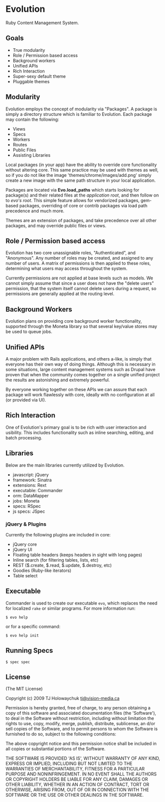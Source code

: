 
# Evolution

  Ruby Content Management System.
  
## Goals

  * True modularity
  * Role / Permission based access
  * Background workers
  * Unified APIs
  * Rich Interaction
  * Super-sexy default theme
  * Pluggable themes
  
## Modularity

Evolution employs the concept of modularity via "Packages". A package
is simply a directory structure which is familiar to Evolution. Each package
may contain the following:

  * Views
  * Specs
  * Workers
  * Routes
  * Public Files
  * Assisting Libraries

Local packages (in your app) have the ability to override core functionality
without altering core. This same practice may be used with themes as well,
so if you do not like the image 'themes/chrome/images/add.png' simply create
a new image with the same path structure in your local application.

Packages are located via **Evo.load_paths** which starts looking for package(s) 
and their related files at the *application root*, and then follow on to *evo's root*.
This simple feature allows for vendorized packages, gem-based packages, overriding of
core or contrib packages via load path precedence and much more.

Themes are an extension of packages, and take precedence over all other packages, and may
override public files or views.

## Role / Permission based access

Evolution has two core unassignable roles, "Authenticated", and "Anonymous". Any number
of roles may be created, and assigned to any number of users. A matrix of permissions
is then applied to these roles, determining what users may access throughout the system.

Currently permissions are not applied at base levels such as models. We cannot simply assume
that since a user does not have the "delete users" permission, that the system itself cannot
delete users during a request, so permissions are generally applied at the routing level.

## Background Workers

Evolution plans on providing core background worker functionality,
supported through the Moneta library so that several key/value stores
may be used to queue jobs.

## Unified APIs

A major problem with Rails applications, and others a-like, is simply
that everyone has their own way of doing things. Although this is necessary
in some situations, large content management systems such as Drupal have proven
that when the community comes together on a single unified project the results
are astonishing and extremely powerful.

By everyone working together on these APIs we can assure that each package
will work flawlessly with core, ideally with no configuration at all (or provided via UI).

## Rich Interaction

One of Evolution's primary goal is to be rich with user interaction and usibility. This 
includes functionality such as inline searching, editing, and batch processing.
  
## Libraries

Below are the main libraries currently utilized by Evolution.

  * javascript:   jQuery
  * framework:    Sinatra
  * extensions:   Rext
  * executable:   Commander
  * orm:          DataMapper
  * jobs:         Moneta
  * specs:        RSpec
  * js specs:     JSpec
  
### jQuery & Plugins

Currently the following plugins are included in core:

  * jQuery core
  * jQuery UI
  * Floating table headers (keeps headers in sight with long pages)
  * Inline search (for filtering tables, lists, etc)
  * REST ($.create, $.read, $.update, $.destroy, etc)
  * Goodies (Ruby-like iterators)
  * Table select 
  
## Executable

Commander is used to create our executable `evo`, which replaces
the need for localized `rake` or similar programs. For more information
run:

    $ evo help
    
or for a specific command:

    $ evo help init
    
## Running Specs

    $ spec spec

## License

(The MIT License)

Copyright (c) 2009 TJ Holowaychuk <tj@vision-media.ca>

Permission is hereby granted, free of charge, to any person obtaining
a copy of this software and associated documentation files (the
'Software'), to deal in the Software without restriction, including
without limitation the rights to use, copy, modify, merge, publish,
distribute, sublicense, an d/or sell copies of the Software, and to
permit persons to whom the Software is furnished to do so, subject to
the following conditions:

The above copyright notice and this permission notice shall be
included in all copies or substantial portions of the Software.

THE SOFTWARE IS PROVIDED 'AS IS', WITHOUT WARRANTY OF ANY KIND,
EXPRESS OR IMPLIED, INCLUDING BUT NOT LIMITED TO THE WARRANTIES OF
MERCHANTABILITY, FITNESS FOR A PARTICULAR PURPOSE AND NONINFRINGEMENT.
IN NO EVENT SHALL THE AUTHORS OR COPYRIGHT HOLDERS BE LIABLE FOR ANY
CLAIM, DAMAGES OR OTHER LIABILITY, WHETHER IN AN ACTION OF CONTRACT,
TORT OR OTHERWISE, ARISING FROM, OUT OF OR IN CONNECTION WITH THE
SOFTWARE OR THE USE OR OTHER DEALINGS IN THE SOFTWARE.
